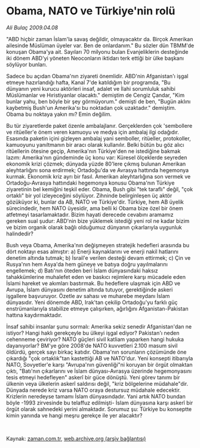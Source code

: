 # Obama, NATO ve Türkiye'nin rolü

*Ali Bulaç 2009.04.08*

<tr><td class="metin" colspan="2" style="padding-top: 20px; padding-left: 5px; padding-right: 10px;">"ABD hiçbir zaman İslam'la savaş değildir, olmayacaktır da. Birçok Amerikan ailesinde Müslüman üyeler var. Ben de onlardanım." Bu sözler dün TBMM'de konuşan Obama'ya ait. Sayıları 70 milyonu bulan Evanjeliklerin desteğinde iki dönem ABD'yi yöneten Neoconların iktidarı terk ettiği bir ülke başkanı söylüyor bunları.</td></tr><tr><td class="metin" colspan="2" style="padding-top: 20px; padding-left: 5px; padding-right: 10px;"><p>Sadece bu açıdan Obama'nın ziyareti önemlidir. ABD'nin Afganistan'ı işgal etmeye hazırlandığı hafta, Kanal 7'de katıldığım bir programda, "Bu dünyanın yeni kurucu aktörleri insaf, adalet ve İlahi sorumluluk sahibi Müslümanlar ve Hıristiyanlar olacaktı." demiştim de Cengiz Çandar, "Kim bunlar yahu, ben böyle bir şey görmüyorum." demişti de ben, "Bugün aklını kaybetmiş Bush'un Amerika'sı bu noktadan çok uzaktadır." demiştim. Obama bu noktaya yakın mı? Emin değilim.
<p> Bu tür ziyaretlerde paket özenle ambalajlanır. Gerçeklerden çok 'sembollere ve ritüeller'e önem veren kamuoyu ve medya için ambalaj ilgi odağıdır. Esasında paketin içini gizleyen ambalaj yani semboller, ritüeller, protokoller, kamuoyunu yanıltmanın bir aracı olarak kullanılır. Belki bütün bu göz alıcı ritüellerin ötesine geçip, Amerika'nın Türkiye'den ne istediğine bakmak lazım: Amerika'nın gündeminde üç konu var: Küresel ölçeklerde seyreden ekonomik krizi çözmek; dünyada yüzde 80'lere çıkmış bulunan Amerikan aleyhtarlığını sona erdirmek; Ortadoğu'da ve Avrasya hattında hegemonya kurmak. Ekonomik kriz ayrı bir fasıl. Amerikan aleyhtarlığına son vermek ve Ortadoğu-Avrasya hattındaki hegemonya konusu Obama'nın Türkiye ziyaretinin bel kemiğini teşkil eder. Obama, Bush gibi "tek taraflı" değil, "çok ortaklı" bir yol izleyeceğini söylüyor. Zihninde belirginleşen üç aktör gözüküyor ki, bunlar da AB, NATO ve Türkiye'dir. Türkiye, hem AB üyelik sürecindedir, hem NATO üyesidir, ama belli ki Obama bize özel bir önem atfetmeyi tasarlamaktadır. Bizim hayati derecede cevabını aramamız gereken sual şudur: ABD'nin bize yüklemek istediği yeni rol ne kadar bizim ve bizim organik olarak bağlı olduğumuz dünyanın çıkarlarıyla uygunluk halindedir?
<p>Bush veya Obama, Amerika'nın değişmeyen stratejik hedefleri arasında bu dört noktayı esas almıştır: a) Enerji kaynaklarını ve enerji nakil hatlarını denetim altında tutmak; b) İsrail'e verilen desteği devam ettirmek; c) Çin ve Rusya'nın hem Asya'da hem güneye ve batıya doğru yayılmalarını engellemek; d) Batı'nın öteden beri İslam dünyasındaki haksız tahakkümlerine muhalefet eden ve baskıcı rejimlere karşı mücadele eden İslami hareket ve akımları bastırmak. Bu hedeflere ulaşmak için ABD ve Avrupa, İslam dünyasını denetim altında tutuyor, gerektiğinde askeri işgallere başvuruyor. Özetle av sahası ve muharebe meydanı İslam dünyasıdır. Yeni dönemde ABD, Irak'tan çekilip Ortadoğu'yu farklı güç enstrümanlarıyla stabilize etmeye çalışırken, ağırlığını Afganistan-Pakistan hattına kaydırmaktadır.
<p>İnsaf sahibi insanlar şunu sormalı: Amerika sekiz senedir Afganistan'dan ne istiyor? Hangi haklı gerekçeyle bu ülkeyi işgal ediyor? Pakistan'ı neden cehenneme çeviriyor? NATO güçleri sivil katliam yaparken hangi hukuka dayanıyorlar? BM'ye göre 2008'de NATO kuvvetleri 2.100 masum sivil öldürdü, gerçek sayı birkaç katıdır. Obama'nın sorunların çözümünde öne çıkardığı "çok ortaklık"tan kastettiği AB ve NATO'dur. Yeni konsepti itibarıyla NATO, Sovyetler'e karşı "Avrupa'nın güvenliği"ni koruyan bir örgüt olmaktan çıktı, "Batı'nın çıkarlarını ve İslam dünyası-Avrasya üzerinde hegemonyasını tesis etmeyi hedefleyen" askerî bir güce dönüştü. Yeni görev tanımı bir ülkenin veya ülkelerin askerî saldırısı değil, "kriz bölgelerine müdahale"dir. Dünyada nerede kriz varsa NATO oraya destursuz müdahale edecektir. Krizlerin neredeyse tamamı İslam dünyasındadır. Yani artık NATO bundan böyle -1993 zirvesinde bu telaffuz edilmişti- İslam dünyasına karşı askerî bir örgüt olarak sahnedeki yerini almaktadır. Sorumuz şu: Türkiye bu konseptte kimin yanında ve hangi meşru gerekçe ile yer alacaktır?
<p><br/></p></p></p></p></p></td></tr>

Kaynak: [zaman.com.tr](http://zaman.com.tr/yazar.do?yazino=834974), [web.archive.org (arşiv bağlantısı)](http://web.archive.org/web/20090412155002/http://www.zaman.com.tr:80/yazar.do?yazino=834974)
